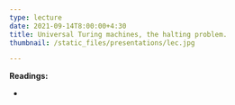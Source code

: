 ```yaml
---
type: lecture
date: 2021-09-14T8:00:00+4:30
title: Universal Turing machines, the halting problem.
thumbnail: /static_files/presentations/lec.jpg

---
```

**Readings:**
- [//]: # "[Lecture Notes 1, Sections 2.6-3.2](http://cs.gmu.edu/~evgenios/teaching/cs600/automata.pdf)"
